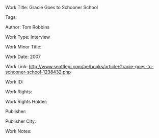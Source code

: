 Work Title: Gracie Goes to Schooner School 

Tags: 

Author: Tom Robbins

Work Type: Interview 

Work Minor Title:  

Work Date: 2007

Work Link: http://www.seattlepi.com/ae/books/article/Gracie-goes-to-schooner-school-1238432.php 

Work ID:  

Work Rights:  

Work Rights Holder:  

Publisher:  

Publisher City:  

Work Notes: 

